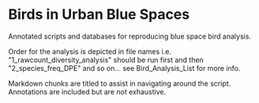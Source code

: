 # Birds in Urban Blue Spaces
Annotated scripts and databases for reproducing blue space bird analysis. 

Order for the analysis is depicted in file names i.e. "1_rawcount_diversity_analysis" should be run first and then "2_species_freq_DPE" and so on... see
Bird_Analysis_List for more info. 

Markdown chunks are titled to assist in navigating around the script. Annotations are included but are not exhaustive. 
